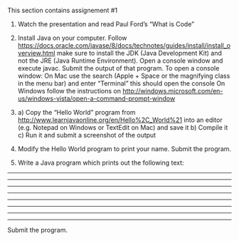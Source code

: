 This section contains assignement #1

1) Watch the presentation and read Paul Ford’s “What is Code”
 
2) Install Java on your computer. Follow https://docs.oracle.com/javase/8/docs/technotes/guides/install/install_overview.html make sure to install the JDK (Java Development Kit) and not the JRE (Java Runtime Environment).  Open a console window and execute javac. Submit the output of that program. To open a console window:
On Mac use the search (Apple + Space or the magnifying class in the menu bar) and enter “Terminal” this should open the console
On Windows follow the instructions on http://windows.microsoft.com/en-us/windows-vista/open-a-command-prompt-window
 
3) a) Copy the “Hello World” program from http://www.learnjavaonline.org/en/Hello%2C_World%21 into an editor (e.g. Notepad on Windows or TextEdit on Mac) and save it
    b) Compile it
    c) Run it and submit a screenshot of the output
 
3) Modify the Hello World program to print your name. Submit the program.
 
4) Write a Java program which prints out the following text:
* * * * * * * *
 * * * * * * * *
* * * * * * * *
 * * * * * * * *
* * * * * * * *
 * * * * * * * *
* * * * * * * *
 * * * * * * * *
 
Submit the program.